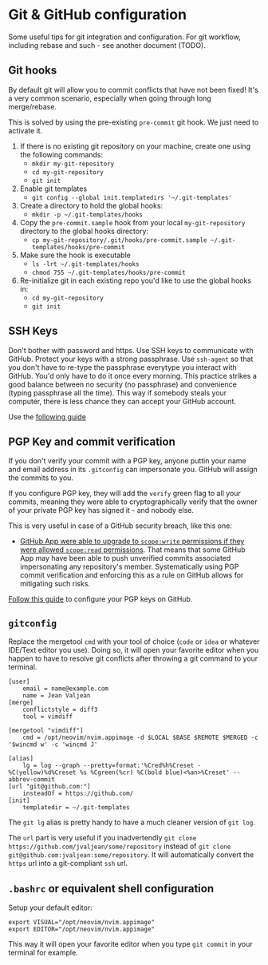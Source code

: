 # Git & GitHub configuration

Some useful tips for git integration and configuration.
For git workflow, including rebase and such - see another document (TODO).

## Git hooks

By default git will allow you to commit conflicts that have not been fixed!
It's a very common scenario, especially when going through long merge/rebase.

This is solved by using the pre-existing `pre-commit` git hook.
We just need to activate it.

1. If there is no existing git repository on your machine, create one using the following commands:
	- `mkdir my-git-repository`
	- `cd my-git-repository`
	- `git init`
1. Enable git templates
	- `git config --global init.templatedirs '~/.git-templates'`
1. Create a directory to hold the global hooks:
	- `mkdir -p ~/.git-templates/hooks`
1. Copy the `pre-commit.sample` hook from your local `my-git-repository` directory to the global hooks directory:
	- `cp my-git-repository/.git/hooks/pre-commit.sample ~/.git-templates/hooks/pre-commit`
1. Make sure the hook is executable
	- `ls -lrt ~/.git-templates/hooks`
	- `chmod 755 ~/.git-templates/hooks/pre-commit`
1. Re-initialize git in each existing repo you'd like to use the global hooks in:
	- `cd my-git-repository`
	- `git init`

## SSH Keys

Don't bother with password and https. Use SSH keys to communicate with GitHub. Protect your keys with a strong passphrase. Use `ssh-agent` so that you don't have to re-type the passphrase everytype you interact with GitHub. You'd only have to do it once every morning. This practice strikes a good balance between no security (no passphrase) and convenience (typing passphrase all the time). This way if somebody steals your computer, there is less chance they can accept your GitHub account.

Use the [following guide](https://docs.github.com/en/authentication/connecting-to-github-with-ssh/generating-a-new-ssh-key-and-adding-it-to-the-ssh-agent)

## PGP Key and commit verification

If you don't verify your commit with a PGP key, anyone puttin your name and email address in its `.gitconfig` can impersonate you. GitHub will assign the commits to you. 

If you configure PGP key, they will add the `verify` green flag to all your commits, meaning they were able to cryptographically verify that the owner of your private PGP key has signed it - and nobody else.

This is very useful in case of a GitHub security breach, like this one: 
- [GitHub App were able to upgrade to `scope:write` permissions if they were allowed `scope:read` permissions](https://news.ycombinator.com/item?id=31769520). That means that some GitHub App may have been able to push unverified commits associated impersonating any repository's member. Systematically using PGP commit verification and enforcing this as a rule on GitHub allows for mitigating such risks.

[Follow this guide](https://docs.github.com/en/authentication/managing-commit-signature-verification) to configure your PGP keys on GitHub.

## `gitconfig`

Replace the mergetool `cmd` with your tool of choice (`code` or `idea` or whatever IDE/Text editor you use).
Doing so, it will open your favorite editor when you happen to have to resolve git conflicts after throwing a git command to your terminal.
```
[user]
	email = name@example.com
	name = Jean Valjean
[merge]
	conflictstyle = diff3
	tool = vimdiff

[mergetool "vimdiff"]
	cmd = /opt/neovim/nvim.appimage -d $LOCAL $BASE $REMOTE $MERGED -c '$wincmd w' -c 'wincmd J'

[alias]
	lg = log --graph --pretty=format:'%Cred%h%Creset -%C(yellow)%d%Creset %s %Cgreen(%cr) %C(bold blue)<%an>%Creset' --abbrev-commit
[url "git@github.com:"]
	insteadOf = https://github.com/
[init]
	templatedir = ~/.git-templates
```

The `git lg` alias is pretty handy to have a much cleaner version of `git log`.

The `url` part is very useful if you inadvertendly `git clone https://github.com/jvaljean/some/repository` instead of `git clone git@github.com:jvaljean:some/repository`. It will automatically convert the `https` url into a git-compliant `ssh` url.

## `.bashrc` or equivalent shell configuration

Setup your default editor:
```
export VISUAL="/opt/neovim/nvim.appimage"
export EDITOR="/opt/neovim/nvim.appimage"
```
This way it will open your favorite editor when you type `git commit` in your terminal for example.
